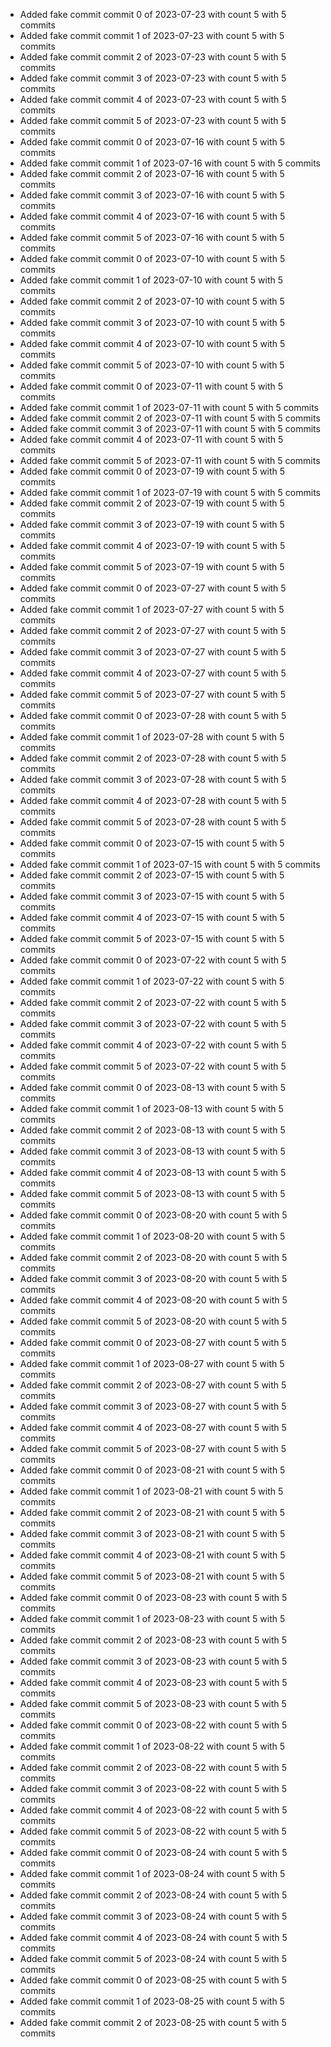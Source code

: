 - Added fake commit commit 0 of 2023-07-23 with count 5 with 5 commits
- Added fake commit commit 1 of 2023-07-23 with count 5 with 5 commits
- Added fake commit commit 2 of 2023-07-23 with count 5 with 5 commits
- Added fake commit commit 3 of 2023-07-23 with count 5 with 5 commits
- Added fake commit commit 4 of 2023-07-23 with count 5 with 5 commits
- Added fake commit commit 5 of 2023-07-23 with count 5 with 5 commits
- Added fake commit commit 0 of 2023-07-16 with count 5 with 5 commits
- Added fake commit commit 1 of 2023-07-16 with count 5 with 5 commits
- Added fake commit commit 2 of 2023-07-16 with count 5 with 5 commits
- Added fake commit commit 3 of 2023-07-16 with count 5 with 5 commits
- Added fake commit commit 4 of 2023-07-16 with count 5 with 5 commits
- Added fake commit commit 5 of 2023-07-16 with count 5 with 5 commits
- Added fake commit commit 0 of 2023-07-10 with count 5 with 5 commits
- Added fake commit commit 1 of 2023-07-10 with count 5 with 5 commits
- Added fake commit commit 2 of 2023-07-10 with count 5 with 5 commits
- Added fake commit commit 3 of 2023-07-10 with count 5 with 5 commits
- Added fake commit commit 4 of 2023-07-10 with count 5 with 5 commits
- Added fake commit commit 5 of 2023-07-10 with count 5 with 5 commits
- Added fake commit commit 0 of 2023-07-11 with count 5 with 5 commits
- Added fake commit commit 1 of 2023-07-11 with count 5 with 5 commits
- Added fake commit commit 2 of 2023-07-11 with count 5 with 5 commits
- Added fake commit commit 3 of 2023-07-11 with count 5 with 5 commits
- Added fake commit commit 4 of 2023-07-11 with count 5 with 5 commits
- Added fake commit commit 5 of 2023-07-11 with count 5 with 5 commits
- Added fake commit commit 0 of 2023-07-19 with count 5 with 5 commits
- Added fake commit commit 1 of 2023-07-19 with count 5 with 5 commits
- Added fake commit commit 2 of 2023-07-19 with count 5 with 5 commits
- Added fake commit commit 3 of 2023-07-19 with count 5 with 5 commits
- Added fake commit commit 4 of 2023-07-19 with count 5 with 5 commits
- Added fake commit commit 5 of 2023-07-19 with count 5 with 5 commits
- Added fake commit commit 0 of 2023-07-27 with count 5 with 5 commits
- Added fake commit commit 1 of 2023-07-27 with count 5 with 5 commits
- Added fake commit commit 2 of 2023-07-27 with count 5 with 5 commits
- Added fake commit commit 3 of 2023-07-27 with count 5 with 5 commits
- Added fake commit commit 4 of 2023-07-27 with count 5 with 5 commits
- Added fake commit commit 5 of 2023-07-27 with count 5 with 5 commits
- Added fake commit commit 0 of 2023-07-28 with count 5 with 5 commits
- Added fake commit commit 1 of 2023-07-28 with count 5 with 5 commits
- Added fake commit commit 2 of 2023-07-28 with count 5 with 5 commits
- Added fake commit commit 3 of 2023-07-28 with count 5 with 5 commits
- Added fake commit commit 4 of 2023-07-28 with count 5 with 5 commits
- Added fake commit commit 5 of 2023-07-28 with count 5 with 5 commits
- Added fake commit commit 0 of 2023-07-15 with count 5 with 5 commits
- Added fake commit commit 1 of 2023-07-15 with count 5 with 5 commits
- Added fake commit commit 2 of 2023-07-15 with count 5 with 5 commits
- Added fake commit commit 3 of 2023-07-15 with count 5 with 5 commits
- Added fake commit commit 4 of 2023-07-15 with count 5 with 5 commits
- Added fake commit commit 5 of 2023-07-15 with count 5 with 5 commits
- Added fake commit commit 0 of 2023-07-22 with count 5 with 5 commits
- Added fake commit commit 1 of 2023-07-22 with count 5 with 5 commits
- Added fake commit commit 2 of 2023-07-22 with count 5 with 5 commits
- Added fake commit commit 3 of 2023-07-22 with count 5 with 5 commits
- Added fake commit commit 4 of 2023-07-22 with count 5 with 5 commits
- Added fake commit commit 5 of 2023-07-22 with count 5 with 5 commits
- Added fake commit commit 0 of 2023-08-13 with count 5 with 5 commits
- Added fake commit commit 1 of 2023-08-13 with count 5 with 5 commits
- Added fake commit commit 2 of 2023-08-13 with count 5 with 5 commits
- Added fake commit commit 3 of 2023-08-13 with count 5 with 5 commits
- Added fake commit commit 4 of 2023-08-13 with count 5 with 5 commits
- Added fake commit commit 5 of 2023-08-13 with count 5 with 5 commits
- Added fake commit commit 0 of 2023-08-20 with count 5 with 5 commits
- Added fake commit commit 1 of 2023-08-20 with count 5 with 5 commits
- Added fake commit commit 2 of 2023-08-20 with count 5 with 5 commits
- Added fake commit commit 3 of 2023-08-20 with count 5 with 5 commits
- Added fake commit commit 4 of 2023-08-20 with count 5 with 5 commits
- Added fake commit commit 5 of 2023-08-20 with count 5 with 5 commits
- Added fake commit commit 0 of 2023-08-27 with count 5 with 5 commits
- Added fake commit commit 1 of 2023-08-27 with count 5 with 5 commits
- Added fake commit commit 2 of 2023-08-27 with count 5 with 5 commits
- Added fake commit commit 3 of 2023-08-27 with count 5 with 5 commits
- Added fake commit commit 4 of 2023-08-27 with count 5 with 5 commits
- Added fake commit commit 5 of 2023-08-27 with count 5 with 5 commits
- Added fake commit commit 0 of 2023-08-21 with count 5 with 5 commits
- Added fake commit commit 1 of 2023-08-21 with count 5 with 5 commits
- Added fake commit commit 2 of 2023-08-21 with count 5 with 5 commits
- Added fake commit commit 3 of 2023-08-21 with count 5 with 5 commits
- Added fake commit commit 4 of 2023-08-21 with count 5 with 5 commits
- Added fake commit commit 5 of 2023-08-21 with count 5 with 5 commits
- Added fake commit commit 0 of 2023-08-23 with count 5 with 5 commits
- Added fake commit commit 1 of 2023-08-23 with count 5 with 5 commits
- Added fake commit commit 2 of 2023-08-23 with count 5 with 5 commits
- Added fake commit commit 3 of 2023-08-23 with count 5 with 5 commits
- Added fake commit commit 4 of 2023-08-23 with count 5 with 5 commits
- Added fake commit commit 5 of 2023-08-23 with count 5 with 5 commits
- Added fake commit commit 0 of 2023-08-22 with count 5 with 5 commits
- Added fake commit commit 1 of 2023-08-22 with count 5 with 5 commits
- Added fake commit commit 2 of 2023-08-22 with count 5 with 5 commits
- Added fake commit commit 3 of 2023-08-22 with count 5 with 5 commits
- Added fake commit commit 4 of 2023-08-22 with count 5 with 5 commits
- Added fake commit commit 5 of 2023-08-22 with count 5 with 5 commits
- Added fake commit commit 0 of 2023-08-24 with count 5 with 5 commits
- Added fake commit commit 1 of 2023-08-24 with count 5 with 5 commits
- Added fake commit commit 2 of 2023-08-24 with count 5 with 5 commits
- Added fake commit commit 3 of 2023-08-24 with count 5 with 5 commits
- Added fake commit commit 4 of 2023-08-24 with count 5 with 5 commits
- Added fake commit commit 5 of 2023-08-24 with count 5 with 5 commits
- Added fake commit commit 0 of 2023-08-25 with count 5 with 5 commits
- Added fake commit commit 1 of 2023-08-25 with count 5 with 5 commits
- Added fake commit commit 2 of 2023-08-25 with count 5 with 5 commits
